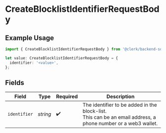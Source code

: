 # CreateBlocklistIdentifierRequestBody

## Example Usage

```typescript
import { CreateBlocklistIdentifierRequestBody } from '@clerk/backend-sdk/models/operations';

let value: CreateBlocklistIdentifierRequestBody = {
  identifier: '<value>',
};
```

## Fields

| Field        | Type     | Required           | Description                                                                                                      |
| ------------ | -------- | ------------------ | ---------------------------------------------------------------------------------------------------------------- |
| `identifier` | _string_ | :heavy_check_mark: | The identifier to be added in the block-list.<br/>This can be an email address, a phone number or a web3 wallet. |
